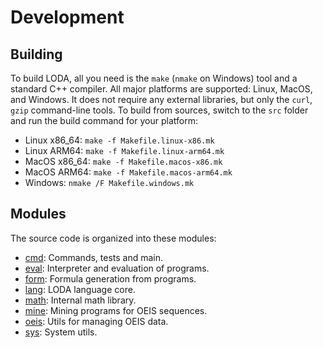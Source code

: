 # Development

## Building

To build LODA, all you need is the `make` (`nmake` on Windows) tool and a standard C++ compiler. All major platforms are supported: Linux, MacOS, and Windows. It does not require any external libraries, but only the `curl`, `gzip` command-line tools. To build from sources, switch to the `src` folder and run the build command for your platform:

* Linux x86\_64: `make -f Makefile.linux-x86.mk`
* Linux ARM64: `make -f Makefile.linux-arm64.mk`
* MacOS x86\_64: `make -f Makefile.macos-x86.mk`
* MacOS ARM64: `make -f Makefile.macos-arm64.mk`
* Windows: `nmake /F Makefile.windows.mk`

## Modules

The source code is organized into these modules:

* [cmd](cmd): Commands, tests and main.
* [eval](eval): Interpreter and evaluation of programs.
* [form](form): Formula generation from programs.
* [lang](lang): LODA language core.
* [math](math): Internal math library.
* [mine](mine): Mining programs for OEIS sequences.
* [oeis](oeis): Utils for managing OEIS data.
* [sys](sys): System utils.
